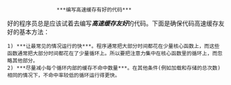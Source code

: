 					***编写高速缓存有好的代码***



好的程序员总是应该试着去编写***高速缓存友好***的代码。下面是确保代码高速缓存友好的基本方法：

	1) ***让最常见的情况运行的快***。程序通常把大部分时间都花在少量核心函数上，而这些函数通常把大部分时间都花在了少量循环上。所以要把注意力集中在核心函数里的循环上，而忽略其他部分。
 	2) ***尽量减小每个循环内部的缓存不命中数量***。在其他条件(例如加载和存储的总次数)相同的情况下，不命中率较低的循环运行得更快。
